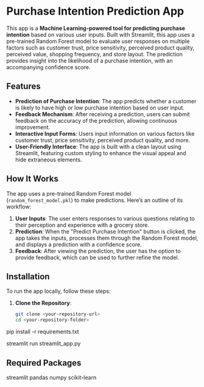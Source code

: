 # Purchase Intention Prediction App

This app is a **Machine Learning-powered tool for predicting purchase intention** based on various user inputs. Built with Streamlit, this app uses a pre-trained Random Forest model to evaluate user responses on multiple factors such as customer trust, price sensitivity, perceived product quality, perceived value, shopping frequency, and store layout. The prediction provides insight into the likelihood of a purchase intention, with an accompanying confidence score.

## Features

- **Prediction of Purchase Intention**: The app predicts whether a customer is likely to have high or low purchase intention based on user input.
- **Feedback Mechanism**: After receiving a prediction, users can submit feedback on the accuracy of the prediction, allowing continuous improvement.
- **Interactive Input Forms**: Users input information on various factors like customer trust, price sensitivity, perceived product quality, and more.
- **User-Friendly Interface**: The app is built with a clean layout using Streamlit, featuring custom styling to enhance the visual appeal and hide extraneous elements.

## How It Works

The app uses a pre-trained Random Forest model (`random_forest_model.pkl`) to make predictions. Here’s an outline of its workflow:

1. **User Inputs**: The user enters responses to various questions relating to their perception and experience with a grocery store.
2. **Prediction**: When the "Predict Purchase Intention" button is clicked, the app takes the inputs, processes them through the Random Forest model, and displays a prediction with a confidence score.
3. **Feedback**: After viewing the prediction, the user has the option to provide feedback, which can be used to further refine the model.

## Installation

To run the app locally, follow these steps:

1. **Clone the Repository**:
   ```bash
   git clone <your-repository-url>
   cd <your-repository-folder>

pip install -r requirements.txt

streamlit run streamlit_app.py

## Required Packages
streamlit
pandas
numpy
scikit-learn


